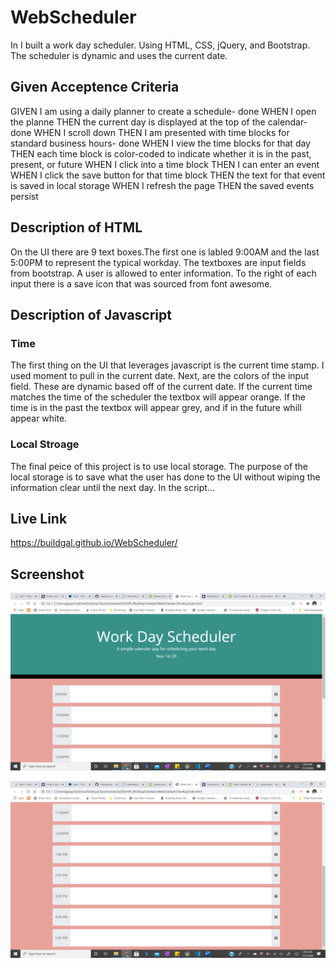 # WebScheduler
In I built a work day scheduler. Using HTML, CSS, jQuery, and Bootstrap. The scheduler is dynamic and uses the current date.

## Given Acceptence Criteria 
GIVEN I am using a daily planner to create a schedule- done
WHEN I open the planne
THEN the current day is displayed at the top of the calendar- done
WHEN I scroll down
THEN I am presented with time blocks for standard business hours- done
WHEN I view the time blocks for that day
THEN each time block is color-coded to indicate whether it is in the past, present, or future
WHEN I click into a time block
THEN I can enter an event
WHEN I click the save button for that time block
THEN the text for that event is saved in local storage
WHEN I refresh the page
THEN the saved events persist

## Description of HTML
On the UI there are 9 text boxes.The first one is labled 9:00AM and the last 5:00PM to represent the typical workday. The textboxes are input fields from bootstrap. A user is allowed to enter information. To the right of each input there is a save icon that was sourced from font awesome.

## Description of Javascript 

### Time 
The first thing on the UI that leverages javascript is the current time stamp. I used moment to pull in the current date. Next, are the colors of the input field. These are dynamic based off of the current date. If the current time matches the time of the scheduler the textbox will appear orange. If the time is in the past the textbox will appear grey, and if in the future whill appear white. 

### Local Stroage 
The final peice of this project is to use local storage. The purpose of the local storage is to save what the user has done to the UI without wiping the information clear until the next day. In the script...
## Live Link 

https://buildgal.github.io/WebScheduler/

## Screenshot 

![image](./Develop/image_2.png)

![image](./Develop/image_1.png)
